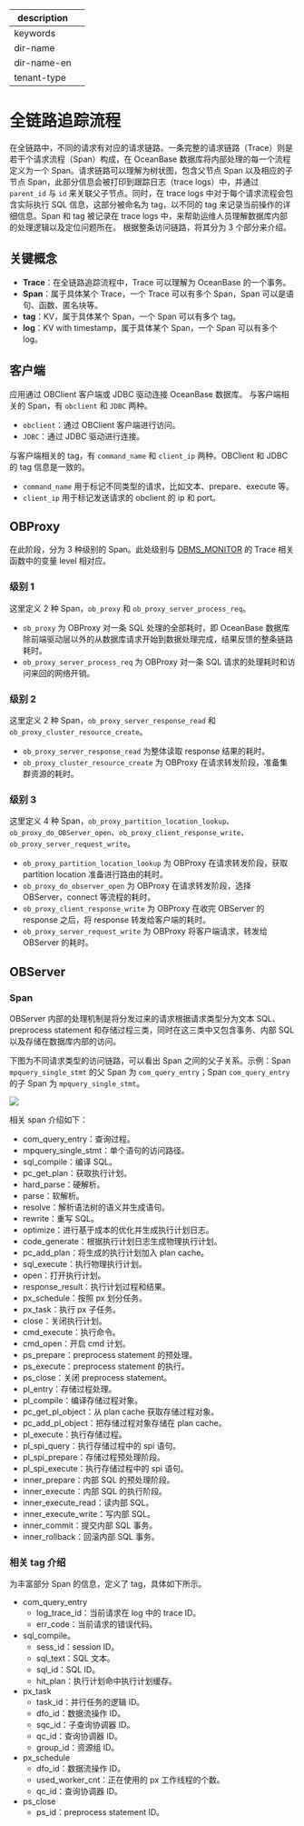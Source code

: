 |description||
|---|---|
|keywords||
|dir-name||
|dir-name-en||
|tenant-type||

# 全链路追踪流程

在全链路中，不同的请求有对应的请求链路。一条完整的请求链路（Trace）则是若干个请求流程（Span）构成，在 OceanBase 数据库将内部处理的每一个流程定义为一个 Span。请求链路可以理解为树状图，包含父节点 Span 以及相应的子节点 Span，此部分信息会被打印到跟踪日志（trace logs）中，并通过 `parent_id` 与 `id` 来关联父子节点。同时，在 trace logs 中对于每个请求流程会包含实际执行 SQL 信息，这部分被命名为 tag，以不同的 tag 来记录当前操作的详细信息。Span 和 tag 被记录在 trace logs 中，来帮助运维人员理解数据库内部的处理逻辑以及定位问题所在。
根据整条访问链路，将其分为 3 个部分来介绍。

## 关键概念

- **Trace**：在全链路追踪流程中，Trace 可以理解为 OceanBase 的一个事务。
- **Span**：属于具体某个 Trace，一个 Trace 可以有多个 Span，Span 可以是语句、函数、匿名块等。
- **tag**：KV，属于具体某个 Span，一个 Span 可以有多个 tag。
- **log**：KV with timestamp，属于具体某个 Span，一个 Span 可以有多个 log。

## 客户端

应用通过 OBClient 客户端或 JDBC 驱动连接 OceanBase 数据库。
与客户端相关的 Span，有 `obclient` 和 `JDBC` 两种。

- `obclient`：通过 OBClient 客户端进行访问。
- `JDBC`：通过 JDBC 驱动进行连接。

与客户端相关的 tag，有 `command_name` 和 `client_ip` 两种。OBClient 和 JDBC 的 tag 信息是一致的。

- `command_name` 用于标记不同类型的请求，比如文本、prepare、execute 等。
- `client_ip` 用于标记发送请求的 obclient 的 ip 和 port。

## OBProxy

在此阶段，分为 3 种级别的 Span。此处级别与 [DBMS_MONITOR](../../../700.reference/500.sql-reference/300.pl-reference/300.pl-oracle/1400.pl-system-package-oracle/10000.dbms-monitor-oracle/100.dbms-monitor-overview-oracle.md) 的 Trace 相关函数中的变量 level 相对应。

### 级别 1

这里定义 2 种 Span，`ob_proxy` 和 `ob_proxy_server_process_req`。

- `ob_proxy` 为 OBProxy 对一条 SQL 处理的全部耗时，即 OceanBase 数据库除前端驱动层以外的从数据库请求开始到数据处理完成，结果反馈的整条链路耗时。
- `ob_proxy_server_process_req` 为 OBProxy 对一条 SQL 请求的处理耗时和访问来回的网络开销。

### 级别 2

这里定义 2 种 Span，`ob_proxy_server_response_read` 和 `ob_proxy_cluster_resource_create`。

- `ob_proxy_server_response_read` 为整体读取 response 结果的耗时。
- `ob_proxy_cluster_resource_create` 为 OBProxy 在请求转发阶段，准备集群资源的耗时。

### 级别 3

这里定义 4 种 Span，`ob_proxy_partition_location_lookup`、`ob_proxy_do_OBServer_open`、`ob_proxy_client_response_write`、`ob_proxy_server_request_write`。

- `ob_proxy_partition_location_lookup` 为 OBProxy 在请求转发阶段，获取 partition location 准备进行路由的耗时。
- `ob_proxy_do_observer_open` 为 OBProxy 在请求转发阶段，选择 OBServer，connect 等流程的耗时。
- `ob_proxy_client_response_write` 为 OBProxy 在收完 OBServer 的 response 之后，将 response 转发给客户端的耗时。
- `ob_proxy_server_request_write` 为 OBProxy 将客户端请求，转发给 OBServer 的耗时。

## OBServer

### Span

OBServer 内部的处理机制是将分发过来的请求根据请求类型分为文本 SQL、preprocess statement 和存储过程三类，同时在这三类中又包含事务、内部 SQL 以及存储在数据库内部的访问。

下图为不同请求类型的访问链路，可以看出 Span 之间的父子关系。示例：Span `mpquery_single_stmt` 的父 Span 为 `com_query_entry`；Span `com_query_entry` 的子 Span 为 `mpquery_single_stmt`。

![](https://obbusiness-private.oss-cn-shanghai.aliyuncs.com/doc/img/observer-enterprise/V4.2.1/600.manage/900.daily-inspection/900.full-link-detection/span.png#id=imj6A&originHeight=934&originWidth=1600&originalType=binary&ratio=1&rotation=0&showTitle=false&status=done&style=none&title=)

相关 span 介绍如下：

- com_query_entry：查询过程。
- mpquery_single_stmt：单个语句的访问路径。
- sql_compile：编译 SQL。
- pc_get_plan：获取执行计划。
- hard_parse：硬解析。
- parse：软解析。
- resolve：解析语法树的语义并生成语句。
- rewrite：重写 SQL。
- optimize：进行基于成本的优化并生成执行计划日志。
- code_generate：根据执行计划日志生成物理执行计划。
- pc_add_plan：将生成的执行计划加入 plan cache。
- sql_execute：执行物理执行计划。
- open：打开执行计划。
- response_result：执行计划过程和结果。
- px_schedule：按照 px 划分任务。
- px_task：执行 px 子任务。
- close：关闭执行计划。
- cmd_execute：执行命令。
- cmd_open：开启 cmd 计划。
- ps_prepare：preprocess statement 的预处理。
- ps_execute：preprocess statement 的执行。
- ps_close：关闭 preprocess statement。
- pl_entry：存储过程处理。
- pl_compile：编译存储过程对象。
- pc_get_pl_object：从 plan cache 获取存储过程对象。
- pc_add_pl_object：把存储过程对象存储在 plan cache。
- pl_execute：执行存储过程。
- pl_spi_query：执行存储过程中的 spi 语句。
- pl_spi_prepare：存储过程预处理阶段。
- pl_spi_execute：执行存储过程中的 spi 语句。
- inner_prepare：内部 SQL 的预处理阶段。
- inner_execute：内部 SQL 的执行阶段。
- inner_execute_read：读内部 SQL。
- inner_execute_write：写内部 SQL。
- inner_commit：提交内部 SQL 事务。
- inner_rollback：回滚内部 SQL 事务。

### 相关 tag 介绍

为丰富部分 Span 的信息，定义了 tag，具体如下所示。

-  com_query_entry
   - log_trace_id：当前请求在 log 中的 trace ID。
   - err_code：当前请求的错误代码。
-  sql_compile。
   - sess_id：session ID。
   - sql_text：SQL 文本。
   - sql_id：SQL ID。
   - hit_plan：执行计划命中执行计划缓存。
-  px_task
   - task_id：并行任务的逻辑 ID。
   - dfo_id：数据流操作 ID。
   - sqc_id：子查询协调器 ID。
   - qc_id：查询协调器 ID。
   - group_id：资源组 ID。
-  px_schedule
   -  dfo_id：数据流操作 ID。
   -  used_worker_cnt：正在使用的 px 工作线程的个数。
   -  qc_id：查询协调器 ID。
-  ps_close
   - ps_id：preprocess statement ID。
